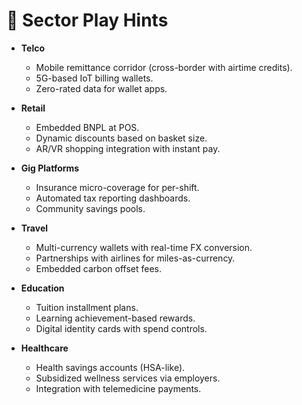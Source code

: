 # 📂 Sector Play Hints

- **Telco**
  - Mobile remittance corridor (cross-border with airtime credits).
  - 5G-based IoT billing wallets.
  - Zero-rated data for wallet apps.

- **Retail**
  - Embedded BNPL at POS.
  - Dynamic discounts based on basket size.
  - AR/VR shopping integration with instant pay.

- **Gig Platforms**
  - Insurance micro-coverage for per-shift.
  - Automated tax reporting dashboards.
  - Community savings pools.

- **Travel**
  - Multi-currency wallets with real-time FX conversion.
  - Partnerships with airlines for miles-as-currency.
  - Embedded carbon offset fees.

- **Education**
  - Tuition installment plans.
  - Learning achievement-based rewards.
  - Digital identity cards with spend controls.

- **Healthcare**
  - Health savings accounts (HSA-like).
  - Subsidized wellness services via employers.
  - Integration with telemedicine payments.